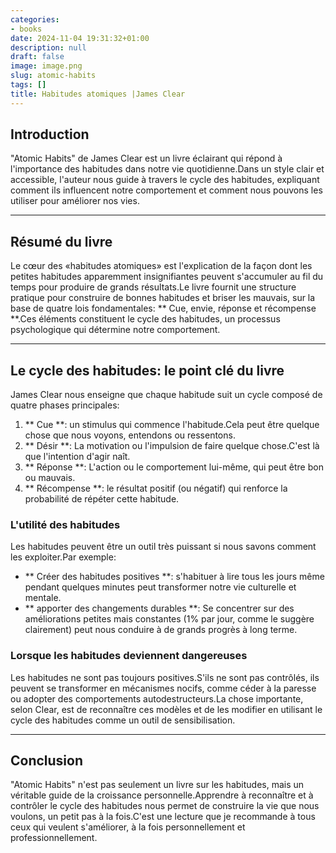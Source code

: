 ```yaml
---
categories:
- books
date: 2024-11-04 19:31:32+01:00
description: null
draft: false
image: image.png
slug: atomic-habits
tags: []
title: Habitudes atomiques |James Clear
---
```


<!-- hash: a104b4c6af50 -->
## Introduction
"Atomic Habits" de James Clear est un livre éclairant qui répond à l'importance des habitudes dans notre vie quotidienne.Dans un style clair et accessible, l'auteur nous guide à travers le cycle des habitudes, expliquant comment ils influencent notre comportement et comment nous pouvons les utiliser pour améliorer nos vies.

---

## Résumé du livre
Le cœur des «habitudes atomiques» est l'explication de la façon dont les petites habitudes apparemment insignifiantes peuvent s'accumuler au fil du temps pour produire de grands résultats.Le livre fournit une structure pratique pour construire de bonnes habitudes et briser les mauvais, sur la base de quatre lois fondamentales: ** Cue, envie, réponse et récompense **.Ces éléments constituent le cycle des habitudes, un processus psychologique qui détermine notre comportement.

---

## Le cycle des habitudes: le point clé du livre
James Clear nous enseigne que chaque habitude suit un cycle composé de quatre phases principales:

1. ** Cue **: un stimulus qui commence l'habitude.Cela peut être quelque chose que nous voyons, entendons ou ressentons.
2. ** Désir **: La motivation ou l'impulsion de faire quelque chose.C'est là que l'intention d'agir naît.
3. ** Réponse **: L'action ou le comportement lui-même, qui peut être bon ou mauvais.
4. ** Récompense **: le résultat positif (ou négatif) qui renforce la probabilité de répéter cette habitude.

### L'utilité des habitudes
Les habitudes peuvent être un outil très puissant si nous savons comment les exploiter.Par exemple:
- ** Créer des habitudes positives **: s'habituer à lire tous les jours même pendant quelques minutes peut transformer notre vie culturelle et mentale.
- ** apporter des changements durables **: Se concentrer sur des améliorations petites mais constantes (1% par jour, comme le suggère clairement) peut nous conduire à de grands progrès à long terme.

### Lorsque les habitudes deviennent dangereuses
Les habitudes ne sont pas toujours positives.S'ils ne sont pas contrôlés, ils peuvent se transformer en mécanismes nocifs, comme céder à la paresse ou adopter des comportements autodestructeurs.La chose importante, selon Clear, est de reconnaître ces modèles et de les modifier en utilisant le cycle des habitudes comme un outil de sensibilisation.

---

## Conclusion
"Atomic Habits" n'est pas seulement un livre sur les habitudes, mais un véritable guide de la croissance personnelle.Apprendre à reconnaître et à contrôler le cycle des habitudes nous permet de construire la vie que nous voulons, un petit pas à la fois.C'est une lecture que je recommande à tous ceux qui veulent s'améliorer, à la fois personnellement et professionnellement.